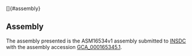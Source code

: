 []{#assembly}

Assembly
--------

The assembly presented is the ASM16534v1 assembly submitted to
[INSDC](http://www.insdc.org) with the assembly accession
[GCA\_000165345.1](http://www.ebi.ac.uk/ena/data/view/GCA_000165345.1).
